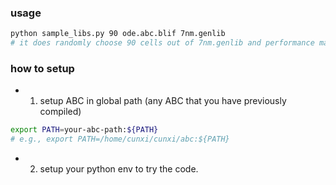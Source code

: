 
### usage
```bash
python sample_libs.py 90 ode.abc.blif 7nm.genlib
# it does randomly choose 90 cells out of 7nm.genlib and performance mapping with ABC
```

### how to setup

- 1. setup ABC in global path (any ABC that you have previously compiled)

```bash
export PATH=your-abc-path:${PATH}
# e.g., export PATH=/home/cunxi/cunxi/abc:${PATH}
```

- 2. setup your python env to try the code.

